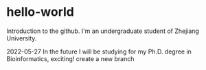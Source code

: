 # hello-world
Introduction to the github.
I'm an undergraduate student of Zhejiang University.

2022-05-27
In the future I will be studying for my Ph.D. degree in Bioinformatics, exciting!
create a new branch
